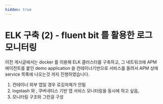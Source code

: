 ```yaml
---
hidden: true
---
```


# ELK 구축 (2) - fluent bit 를 활용한 로그 모니터링

이전 게시글에서는 docker 를 이용해 ELK 클러스터를 구축하고, 그 네트워크에 APM 에이전트를 붙인 demo application 을 컨테이너기반으로 서비스를 올려서 APM 상에 service 목록에 나오는것 까지 진행하였습니다.



1. 컨테이너 외부 앱일 경우 로깅자체가 안됨
2. logstash 와 , 쿠버네티스 기반 앱 서비스 모니터링을 동시에 하고 싶음,&#x20;
3. 모니터링 구조와 그런걸 구성
